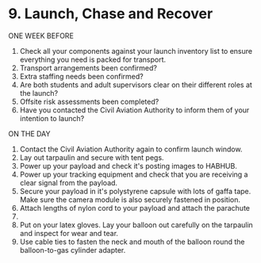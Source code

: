 # 9. Launch, Chase and Recover

ONE WEEK BEFORE

1. Check all your components against your launch inventory list to ensure everything you need is packed for transport.
2. Transport arrangements been confirmed?
3. Extra staffing needs been confirmed?
4. Are both students and adult supervisors clear on their different roles at the launch?
5. Offsite risk assessments been completed?
6. Have you contacted the Civil Aviation Authority to inform them of your intention to launch?

ON THE DAY

1. Contact the Civil Aviation Authority again to confirm launch window.
2. Lay out tarpaulin and secure with tent pegs.
3. Power up your payload and check it's posting images to HABHUB.
4. Power up your tracking equipment and check that you are receiving a clear signal from the payload.
5. Secure your payload in it's polystyrene capsule with lots of gaffa tape. Make sure the camera module is also securely fastened in position.
6. Attach lengths of nylon cord to your payload and attach the parachute
7. 
8. Put on your latex gloves. Lay your balloon out carefully on the tarpaulin and inspect for wear and tear.
9. Use cable ties to fasten the neck and mouth of the balloon round the balloon-to-gas cylinder adapter.
